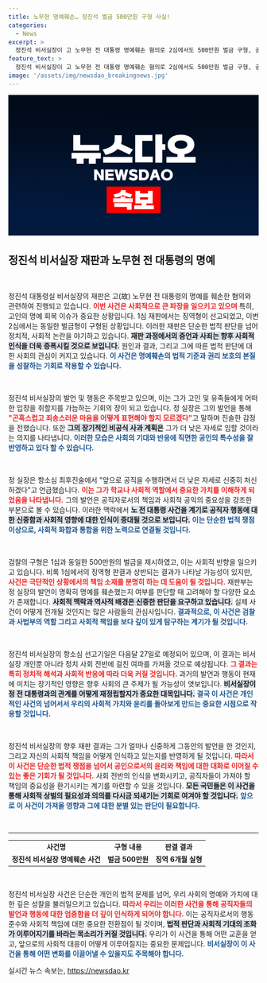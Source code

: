 ```yaml
---
title: 노무현 명예훼손… 정진석 벌금 500만원 구형 사실!
categories:
  - News
excerpt: >
  정진석 비서실장이 고 노무현 전 대통령 명예훼손 혐의로 2심에서도 500만원 벌금 구형, 공인으로서 송구스럽다 사과. 법정 다툼을 통한 교훈과 향후 다짐이 주목받고 있다.
feature_text: >
  정진석 비서실장이 고 노무현 전 대통령 명예훼손 혐의로 2심에서도 500만원 벌금 구형, 공인으로서 송구스럽다 사과. 법정 다툼을 통한 교훈과 향후 다짐이 주목받고 있다.
image: '/assets/img/newsdao_breakingnews.jpg'
---
```


<p><img src="/assets/img/newsdao_breakingnews.jpg" alt="pcversion 속보" /></p>

<h2 data-ke-size="size26">정진석 비서실장 재판과 노무현 전 대통령의 명예</h2>

<p data-ke-size="size16">&nbsp;</p>

<p>정진석 대통령실 비서실장의 재판은 고(故) 노무현 전 대통령의 명예를 훼손한 혐의와 관련하여 진행되고 있습니다. <b><span style="color: #ee2323;">이번 사건은 사회적으로 큰 파장을 일으키고 있으며</span></b> 특히, 고인의 명예 회복 이슈가 중요한 상황입니다. 1심 재판에서는 징역형이 선고되었고, 이번 2심에서는 동일한 벌금형이 구형된 상황입니다. 이러한 재판은 단순한 법적 판단을 넘어 정치적, 사회적 논란을 야기하고 있습니다. <b><span style="background-color: #21538527;">재판 과정에서의 증언과 사죄는 향후 사회적 인식을 더욱 증폭시킬 것으로 보입니다.</span></b> 원인과 결과, 그리고 그에 따른 법적 판단에 대한 사회의 관심이 커지고 있습니다. <b><span style="color: #1a5490;">이 사건은 명예훼손의 법적 기준과 권리 보호의 본질을 성찰하는 기회로 작용할 수 있습니다.</span></b></p>

<p data-ke-size="size16">&nbsp;</p>

<p>정진석 비서실장의 발언 및 행동은 주목받고 있으며, 이는 그가 고인 및 유족들에게 어떠한 입장을 취할지를 가늠하는 기회의 장이 되고 있습니다. 정 실장은 그의 발언을 통해 <b><span style="color: #ee2323;">"곤혹스럽고 죄송스러운 마음을 어떻게 표현해야 할지 모르겠다"</span></b>고 말하며 진솔한 감정을 전했습니다. 또한 <b><span style="background-color: #21538527;">그의 장기적인 비공식 사과 계획은</span></b> 그가 더 낮은 자세로 임할 것이라는 의지를 나타냅니다. <b><span style="color: #1a5490;">이러한 모습은 사회의 기대와 반응에 직면한 공인의 특수성을 잘 반영하고 있다 할 수 있습니다.</span></b></p>

<p data-ke-size="size16">&nbsp;</p>

<p>정 실장은 항소심 최후진술에서 "앞으로 공직을 수행하면서 더 낮은 자세로 신중히 처신하겠다"고 언급했습니다. <b><span style="color: #ee2323;">이는 그가 학교나 사회적 역할에서 중요한 가치를 이해하게 되었음을 나타냅니다.</span></b> 그의 발언은 공직자로서의 책임과 사회적 공익의 중요성을 강조한 부분으로 볼 수 있습니다. 이러한 맥락에서 <b><span style="background-color: #21538527;">노 전 대통령 사건을 계기로 공직자 행동에 대한 신중함과 사회적 영향에 대한 인식이 증대될 것으로 보입니다.</span></b> <b><span style="color: #1a5490;">이는 단순한 법적 쟁점 이상으로, 사회적 화합과 통합을 위한 노력으로 연결될 것입니다.</span></b></p>

<p data-ke-size="size16">&nbsp;</p>

<p>검찰의 구형은 1심과 동일한 500만원의 벌금을 제시하였고, 이는 사회적 반향을 일으키고 있습니다. 비록 1심에서의 징역형 판결과 상반되는 결과가 나타날 가능성이 있지만, <b><span style="color: #ee2323;">사건은 극단적인 상황에서의 책임 소재를 분명히 하는 데 도움이 될 것입니다.</span></b> 재판부는 정 실장의 발언이 명확히 명예를 훼손했는지 여부를 판단할 때 고려해야 할 다양한 요소가 존재합니다. <b><span style="background-color: #21538527;">사회적 맥락과 역사적 배경은 신중한 판단을 요구하고 있습니다.</span></b> 실제 사건이 어떻게 전개될 것인지는 많은 사람들의 관심사입니다. <b><span style="color: #1a5490;">결과적으로, 이 사건은 검찰과 사법부의 역할 그리고 사회적 책임을 보다 깊이 있게 탐구하는 계기가 될 것입니다.</span></b></p>

<p data-ke-size="size16">&nbsp;</p>

<p>정진석 비서실장의 항소심 선고기일은 다음달 27일로 예정되어 있으며, 이 결과는 비서실장 개인뿐 아니라 정치 사회 전반에 걸친 여파를 가져올 것으로 예상됩니다. <b><span style="color: #ee2323;">그 결과는 특히 정치적 해석과 사회적 반응에 따라 더욱 커질 것입니다.</span></b> 과거의 발언과 행동이 현재에 미치는 장기적인 영향은 향후 사회의 큰 주제가 될 가능성이 엿보입니다. <b><span style="background-color: #21538527;">비서실장이 정 전 대통령과의 관계를 어떻게 재정립할지가 중요한 대목입니다.</span></b> <b><span style="color: #1a5490;">결국 이 사건은 개인적인 사건의 넘어서서 우리의 사회적 가치와 윤리를 돌아보게 만드는 중요한 시점으로 작용할 것입니다.</span></b></p>

<p data-ke-size="size16">&nbsp;</p>

<p>정진석 비서실장의 향후 재판 결과는 그가 얼마나 신중하게 그동안의 발언을 한 것인지, 그리고 자신의 사회적 책임을 어떻게 인식하고 있는지를 반영하게 될 것입니다. <b><span style="color: #ee2323;">따라서 이 사건은 단순한 법적 쟁점을 넘어서 공인으로서의 윤리와 책임에 대한 대화로 이어질 수 있는 좋은 기회가 될 것입니다.</span></b> 사회 전반의 인식을 변화시키고, 공직자들이 가져야 할 책임의 중요성을 환기시키는 계기를 마련할 수 있을 것입니다. <b><span style="background-color: #21538527;">모든 국민들은 이 사건을 통해 사회적 상벌의 필요성과 의의를 다시금 되새기는 기회로 여겨야 할 것입니다.</span></b> <b><span style="color: #1a5490;">앞으로 이 사건이 가져올 영향과 그에 대한 분별 있는 판단이 필요합니다.</span></b></p>

<p data-ke-size="size16">&nbsp;</p>

<hr>

<table style="width: 100%;">
    <tr>
        <td style="text-align: center; height: 17px;"><b>사건명</b></td>
        <td style="text-align: center; height: 17px;"><b>구형 내용</b></td>
        <td style="text-align: center; height: 17px;"><b>판결 결과</b></td>
    </tr>
    <tr>
        <td style="text-align: center; height: 17px;"><b>정진석 비서실장 명예훼손 사건</b></td>
        <td style="text-align: center; height: 17px;"><b>벌금 500만원</b></td>
        <td style="text-align: center; height: 17px;"><b>징역 6개월 실형</b></td>
    </tr>
</table>

<p data-ke-size="size16">&nbsp;</p>

<p>정진석 비서실장 사건은 단순한 개인의 법적 문제를 넘어, 우리 사회의 명예와 가치에 대한 깊은 성찰을 불러일으키고 있습니다. <b><span style="color: #ee2323;">따라서 우리는 이러한 사건을 통해 공직자들의 발언과 행동에 대한 엄중함을 더 깊이 인식하게 되어야 합니다.</span></b> 이는 공직자로서의 행동 준수와 사회적 책임에 대한 중요한 전환점이 될 것이며, <b><span style="background-color: #21538527;">법적 판단과 사회적 기대의 조화가 이루어지기를 바라는 목소리가 커질 것입니다.</span></b> 우리가 이 사건을 통해 어떤 교훈을 얻고, 앞으로의 사회적 대응이 어떻게 이루어질지는 중요한 문제입니다. <b><span style="color: #1a5490;">비서실장이 이 사건을 통해 어떤 변화를 이끌어낼 수 있을지도 주목해야 합니다.</span></b></p>
실시간 뉴스 속보는, <a href="https://newsdao.kr" rel="dofollow">https://newsdao.kr</a>


